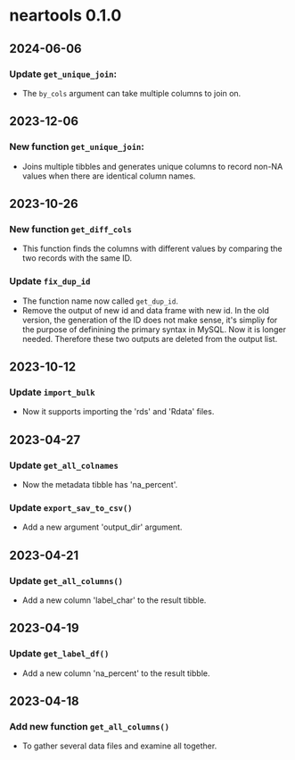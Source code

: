 # neartools 0.1.0

## 2024-06-06

### Update `get_unique_join`:

* The `by_cols` argument can take multiple columns to join on.

## 2023-12-06

### New function `get_unique_join`:

* Joins multiple tibbles and generates unique columns to record non-NA values when there are identical column names.

## 2023-10-26

### New function `get_diff_cols`

* This function finds the columns with different values by comparing the two records with the same ID.


### Update `fix_dup_id`

* The function name now called `get_dup_id`.
* Remove the output of new id and data frame with new id. In the old version, the generation of the ID does not make sense, it's simpliy for the purpose of definining the primary syntax in MySQL. Now it is longer needed. Therefore these two outputs are deleted from the output list.

## 2023-10-12

### Update `import_bulk`

* Now it supports importing the 'rds' and 'Rdata' files.


## 2023-04-27

### Update `get_all_colnames`

* Now the metadata tibble has 'na_percent'.


### Update `export_sav_to_csv()`

* Add a new argument 'output_dir' argument.

## 2023-04-21

### Update `get_all_columns()`

* Add a new column 'label_char' to the result tibble.

## 2023-04-19

### Update `get_label_df()`

* Add a new column 'na_percent' to the result tibble.

## 2023-04-18

### Add new function `get_all_columns()`

* To gather several data files and examine all together.
